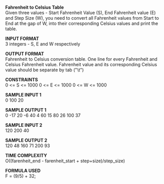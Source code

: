 **Fahrenheit to Celsius Table** \
Given three values - Start Fahrenheit Value (S), End Fahrenheit value (E) and Step Size (W), you need to convert all Fahrenheit values from Start to End at the gap of W, into their corresponding Celsius values and print the table.

**INPUT FORMAT** \
3 integers - S, E and W respectively

**OUTPUT FORMAT** \
Fahrenheit to Celsius conversion table. One line for every Fahrenheit and Celsius Fahrenheit value. Fahrenheit value and its corresponding Celsius value should be separate by tab ("\t")

**CONSTRAINTS** \
0 <= S <= 1000
0 <= E <= 1000
0 <= W <= 1000

**SAMPLE INPUT 1** \
0 
100 
20

**SAMPLE OUTPUT 1** \
0   -17
20  -6
40  4
60  15
80  26
100 37

**SAMPLE INPUT 2** \
120 
200 
40

**SAMPLE OUTPUT 2** \
120 48
160 71
200 93

**TIME COMPLEXITY** \
O((farenheit_end - farenheit_start + step+size)/step_size)

**FORMULA USED** \
F = (9/5) + 32;